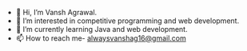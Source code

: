 - 👋 Hi, I’m Vansh Agrawal.
- 👀 I’m interested in competitive programming and web development.
- 🌱 I’m currently learning Java and web development.
- 📫 How to reach me- alwaysvanshag16@gmail.com

<!---
vansh-agg/vansh-agg is a ✨ special ✨ repository because its `README.md` (this file) appears on your GitHub profile.
You can click the Preview link to take a look at your changes.
--->
